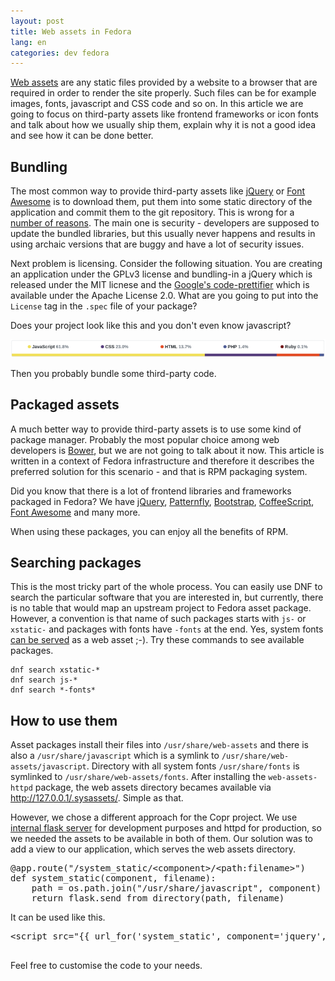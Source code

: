 ```yaml
---
layout: post
title: Web assets in Fedora
lang: en
categories: dev fedora
---
```


[Web assets](https://fedoraproject.org/wiki/Packaging:Web_Assets) are any static files provided by a website to a browser that are required in order to render the site properly. Such files can be for example images, fonts, javascript and CSS code and so on. In this article we are going to focus on third-party assets like frontend frameworks or icon fonts and talk about how we usually ship them, explain why it is not a good idea and see how it can be done better.


## Bundling
The most common way to provide third-party assets like [jQuery](https://jquery.com/) or [Font Awesome](https://fontawesome.com/) is to download them, put them into some static directory of the application and commit them to the git repository. This is wrong for a [number of reasons](https://fedoraproject.org/wiki/Packaging:JavaScript#Rationale). The main one is security - developers are supposed to update the bundled libraries, but this usually never happens and results in using archaic versions that are buggy and have a lot of security issues.

Next problem is licensing. Consider the following situation. You are creating an application under the GPLv3 license and bundling-in a jQuery which is released under the MIT licnese and the [Google's code-prettifier](https://github.com/google/code-prettify) which is available under the Apache License 2.0. What are you going to put into the `License` tag in the `.spec` file of your package?

Does your project look like this and you don't even know javascript?

![GitHub project statistics - bundled javascript](/files/img/github-project-stats-bundled-js.png)

Then you probably bundle some third-party code.


## Packaged assets
A much better way to provide third-party assets is to use some kind of package manager. Probably the most popular choice among web developers is [Bower](https://bower.io/), but we are not going to talk about it now. This article is written in a context of Fedora infrastructure and therefore it describes the preferred solution for this scenario - and that is RPM packaging system.

Did you know that there is a lot of frontend libraries and frameworks packaged in Fedora? We have [jQuery](https://src.fedoraproject.org/rpms/js-jquery), [Patternfly](https://src.fedoraproject.org/rpms/python-XStatic-Patternfly), [Bootstrap](https://src.fedoraproject.org/rpms/python-XStatic-Bootstrap-SCSS), [CoffeeScript](https://src.fedoraproject.org/rpms/coffee-script), [Font Awesome](https://src.fedoraproject.org/rpms/fontawesome-fonts) and many more.

When using these packages, you can enjoy all the benefits of RPM.


## Searching packages
This is the most tricky part of the whole process. You can easily use DNF to search the particular software that you are interested in, but currently, there is no table that would map an upstream project to Fedora asset package. However, a convention is that name of such packages starts with `js-` or `xstatic-` and packages with fonts have `-fonts` at the end. Yes, system fonts [can be served](https://fedoraproject.org/wiki/Packaging:Web_Assets#Fonts) as a web asset ;-). Try these commands to see available packages.

    dnf search xstatic-*
    dnf search js-*
    dnf search *-fonts*


## How to use them
Asset packages install their files into `/usr/share/web-assets` and there is also a `/usr/share/javascript` which is a symlink to `/usr/share/web-assets/javascript`. Directory with all system fonts `/usr/share/fonts` is symlinked to `/usr/share/web-assets/fonts`. After installing the `web-assets-httpd` package, the web assets directory becames available via <http://127.0.0.1/.sysassets/>. Simple as that.

However, we chose a different approach for the Copr project. We use [internal flask server](http://flask.pocoo.org/docs/0.12/server/) for development purposes and httpd for production, so we needed the assets to be available in both of them. Our solution was to add a view to our application, which serves the web assets directory.

<pre class="prettyprint">
@app.route("/system_static/&lt;component&gt;/&lt;path:filename&gt;")
def system_static(component, filename):
    path = os.path.join("/usr/share/javascript", component)
    return flask.send_from_directory(path, filename)
</pre>

It can be used like this.

<pre class="prettyprint">
&lt;script src="&#123;&#123; url_for('system_static', component='jquery', filename='1/jquery.min.js') }}"></script>
</pre>

Feel free to customise the code to your needs.
